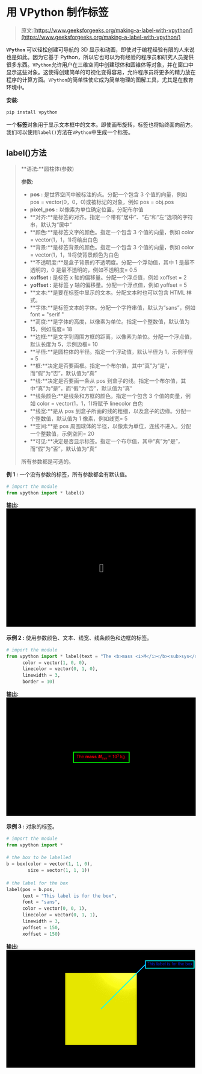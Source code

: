 # 用 VPython 制作标签

> 原文:[https://www.geeksforgeeks.org/making-a-label-with-vpython/](https://www.geeksforgeeks.org/making-a-label-with-vpython/)

**`VPython`** 可以轻松创建可导航的 3D 显示和动画，即使对于编程经验有限的人来说也是如此。因为它基于 Python，所以它也可以为有经验的程序员和研究人员提供很多东西。`VPython`允许用户在三维空间中创建球体和圆锥体等对象，并在窗口中显示这些对象。这使得创建简单的可视化变得容易，允许程序员将更多的精力放在程序的计算方面。`VPython`的简单性使它成为简单物理的图解工具，尤其是在教育环境中。

**安装:**

```py
pip install vpython
```

一个**标签**对象用于显示文本框中的文本。即使画布旋转，标签也将始终面向前方。我们可以使用`label()`方法在`VPython`中生成一个标签。

## label()方法

> **语法:**圆柱体(参数)
> 
> **参数:**
> 
> *   **pos :** 是世界空间中被标注的点。分配一个包含 3 个值的向量，例如 pos = vector(0，0，0)或被标记的对象，例如 pos = obj.pos
> *   **pixel_pos :** 以像素为单位确定位置。分配布尔值
> *   **对齐:**是标签的对齐。指定一个带有“居中”、“右”和“左”选项的字符串，默认为“居中”
> *   **颜色:**是标签文字的颜色。指定一个包含 3 个值的向量，例如 color = vector(1，1，1)将给出白色
> *   **背景:**是标签背景的颜色。指定一个包含 3 个值的向量，例如 color = vector(1，1，1)将使背景颜色为白色
> *   **不透明度:**是盒子背景的不透明度。分配一个浮动值，其中 1 是最不透明的，0 是最不透明的，例如不透明度= 0.5
> *   **xoffset :** 是标签 x 轴的偏移量。分配一个浮点值，例如 xoffset = 2
> *   **yoffset :** 是标签 y 轴的偏移量。分配一个浮点值，例如 yoffset = 5
> *   **文本:**是要在标签中显示的文本。分配文本时也可以包含 HTML 样式。
> *   **字体:**是标签文本的字体。分配一个字符串值，默认为“sans”，例如 font = "serif "
> *   **高度:**是字体的高度，以像素为单位。指定一个整数值，默认值为 15，例如高度= 18
> *   **边框:**是文字到周围方框的距离，以像素为单位。分配一个浮点值，默认长度为 5，示例边框= 10
> *   **半径:**是圆柱体的半径。指定一个浮动值，默认半径为 1，示例半径= 5
> *   **框:**决定是否要画框。指定一个布尔值，其中“真”为“是”，而“假”为“否”，默认值为“真”
> *   **线:**决定是否要画一条从 pos 到盒子的线。指定一个布尔值，其中“真”为“是”，而“假”为“否”，默认值为“真”
> *   **线条颜色:**是线条和方框的颜色。指定一个包含 3 个值的向量，例如 color = vector(1，1，1)将赋予 linecolor 白色
> *   **线宽:**是从 pos 到盒子所画的线的粗细，以及盒子的边缘。分配一个整数值，默认值为 1 像素，例如线宽= 5
> *   **空间:**是 pos 周围球体的半径，以像素为单位，连线不进入。分配一个整数值，示例空间= 20
> *   **可见:**决定是否显示标签。指定一个布尔值，其中“真”为“是”，而“假”为“否”，默认值为“真”
> 
> 所有参数都是可选的。

**例 1 :** 一个没有参数的标签，所有参数都会有默认值。

```py
# import the module
from vpython import * label()
```

**输出:**
![](img/f2b237251465da23f7144e78fda516a0.png)

**示例 2 :** 使用参数颜色、文本、线宽、线条颜色和边框的标签。

```py
# import the module
from vpython import * label(text = "The <b>mass <i>M</i></b><sub>sys</sub> = 10<sup>3</sup> kg.",
      color = vector(1, 0, 0),
      linecolor = vector(0, 1, 0),
      linewidth = 3,
      border = 10) 
```

**输出:**
![](img/40df4cd492892573b6500495728f393e.png)

**示例 3 :** 对象的标签。

```py
# import the module
from vpython import *

# the box to be labelled
b = box(color = vector(1, 1, 0),
        size = vector(1, 1, 1))

# the label for the box
label(pos = b.pos,
      text = "This label is for the box",
      font = "sans",
      color = vector(0, 0, 1),
      linecolor = vector(0, 1, 1),
      linewidth = 3,
      yoffset = 150,
      xoffset = 150) 
```

**输出:**
![](img/168be4a62506f11e115c464f5b606726.png)